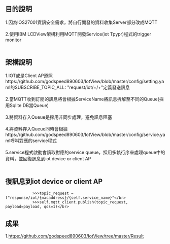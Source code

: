 ## 目的說明
1.因為IOS27001資訊安全需求，將自行開發的資料收集Server部分改成MQTT</br></br>
2.使用IBM LCDView架構利用MQTT開發Service(iot Tpypr)程式的trigger monitor</br></br>

## 架構說明
1.IOT或是Client AP遵照https://github.com/godspeed890603/IotView/blob/master/config/setting.yaml的SUBSCRIBE_TOPIC_ALL: "request/iot/+/+"定義發送訊息</br></br>
2.當MQTT收到訂閱的訊息將會根據ServiceName將訊息拆解至不同的Queue(採用Sqlite DB當Queue)</br></br>
3.將資料存入Queue是採用非同步處理，避免訊息阻塞</br></br>
4.將資料存入Queue同時會根據https://github.com/godspeed890603/IotView/blob/master/config/service.yaml呼叫對應的service程式</br></br>
5.service程式啟動會讀取對應的service queue，採用多執行序來處理queue中的資料，並回復訊息到iot device or client AP</br></br>
 ## 復訊息到iot device or client AP
                >>>topic_request = f"response/iot/{macaddress}/{self.service_name}"</br>
                >>>self.mqtt_client.publish(topic_request, payload=payload, qos=1)</br>
## 成果
1.https://github.com/godspeed890603/IotView/tree/master/Result
                




